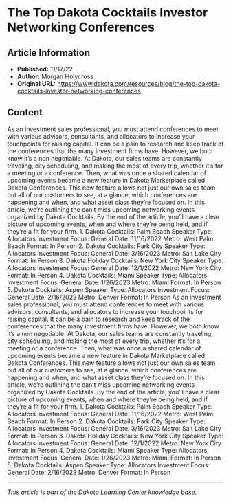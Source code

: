 # The Top Dakota Cocktails Investor Networking Conferences

## Article Information
- **Published:** 11/17/22
- **Author:** Morgan Holycross
- **Original URL:** https://www.dakota.com/resources/blog/the-top-dakota-cocktails-investor-networking-conferences

## Content

As an investment sales professional, you must attend conferences to meet with various advisors, consultants, and allocators to increase your touchpoints for raising capital. It can be a pain to research and keep track of the conferences that the many investment firms have. However, we both know it’s a non negotiable. At Dakota, our sales teams are constantly traveling, city scheduling, and making the most of every trip, whether it’s for a meeting or a conference. Then, what was once a shared calendar of upcoming events became a new feature in Dakota Marketplace called Dakota Conferences. This new feature allows not just our own sales team but all of our customers to see, at a glance, which conferences are happening and when, and what asset class they’re focused on. In this article, we’re outlining the can’t miss upcoming networking events organized by Dakota Cocktails. By the end of the article, you’ll have a clear picture of upcoming events, when and where they’re being held, and if they’re a fit for your firm. 1. Dakota Cocktails: Palm Beach Speaker Type: Allocators Investment Focus: General Date: 11/16/2022 Metro: West Palm Beach Format: In Person 2. Dakota Cocktails: Park City Speaker Type: Allocators Investment Focus: General Date: 3/16/2023 Metro: Salt Lake City Format: In Person 3. Dakota Holiday Cocktails: New York City Speaker Type: Allocators Investment Focus: General Date: 12/1/2022 Metro: New York City Format: In Person 4. Dakota Cocktails: Miami Speaker Type: Allocators Investment Focus: General Date: 1/26/2023 Metro: Miami Format: In Person 5. Dakota Cocktails: Aspen Speaker Type: Allocators Investment Focus: General Date: 2/16/2023 Metro: Denver Format: In Person As an investment sales professional, you must attend conferences to meet with various advisors, consultants, and allocators to increase your touchpoints for raising capital. It can be a pain to research and keep track of the conferences that the many investment firms have. However, we both know it’s a non negotiable. At Dakota, our sales teams are constantly traveling, city scheduling, and making the most of every trip, whether it’s for a meeting or a conference. Then, what was once a shared calendar of upcoming events became a new feature in Dakota Marketplace called Dakota Conferences. This new feature allows not just our own sales team but all of our customers to see, at a glance, which conferences are happening and when, and what asset class they’re focused on. In this article, we’re outlining the can’t miss upcoming networking events organized by Dakota Cocktails. By the end of the article, you’ll have a clear picture of upcoming events, when and where they’re being held, and if they’re a fit for your firm. 1. Dakota Cocktails: Palm Beach Speaker Type: Allocators Investment Focus: General Date: 11/16/2022 Metro: West Palm Beach Format: In Person 2. Dakota Cocktails: Park City Speaker Type: Allocators Investment Focus: General Date: 3/16/2023 Metro: Salt Lake City Format: In Person 3. Dakota Holiday Cocktails: New York City Speaker Type: Allocators Investment Focus: General Date: 12/1/2022 Metro: New York City Format: In Person 4. Dakota Cocktails: Miami Speaker Type: Allocators Investment Focus: General Date: 1/26/2023 Metro: Miami Format: In Person 5. Dakota Cocktails: Aspen Speaker Type: Allocators Investment Focus: General Date: 2/16/2023 Metro: Denver Format: In Person

---

*This article is part of the Dakota Learning Center knowledge base.*